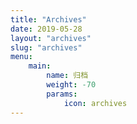 ```yaml
---
title: "Archives"
date: 2019-05-28
layout: "archives"
slug: "archives"
menu:
    main:
        name: 归档
        weight: -70
        params: 
            icon: archives
---
```

